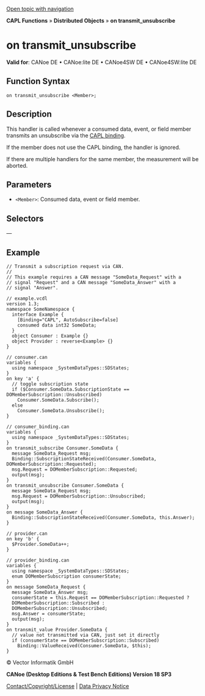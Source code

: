 [Open topic with navigation](../../../../../CANoeDEFamily.htm#Topics/CAPLFunctions/DistributedObjects/EventProcedures/CAPLfunctionOnTransmitUnsubscribe.md)

**CAPL Functions** » **Distributed Objects** » **on transmit_unsubscribe**

# on transmit_unsubscribe

**Valid for**: CANoe DE • CANoe:lite DE • CANoe4SW DE • CANoe4SW:lite DE

## Function Syntax

```
on transmit_unsubscribe <Member>;
```

## Description

This handler is called whenever a consumed data, event, or field member transmits an unsubscribe via the [CAPL binding](../../../CANoeCANalyzer/CommunicationConcept/CCDOCAPLBinding.md).

If the member does not use the CAPL binding, the handler is ignored.

If there are multiple handlers for the same member, the measurement will be aborted.

## Parameters

- `<Member>`: Consumed data, event or field member.

## Selectors

—

## Example

```plaintext
// Transmit a subscription request via CAN.
//
// This example requires a CAN message "SomeData_Request" with a
// signal "Request" and a CAN message "SomeData_Answer" with a
// signal "Answer".

// example.vcdl
version 1.3;
namespace SomeNamespace {
  interface Example {
    [Binding="CAPL", AutoSubscribe=false]
    consumed data int32 SomeData;
  }
  object Consumer : Example {}
  object Provider : reverse<Example> {}
}

// consumer.can
variables {
  using namespace _SystemDataTypes::SDStates;
}
on key 'a' {
  // toggle subscription state
  if ($Consumer.SomeData.SubscriptionState == DOMemberSubscription::Unsubscribed)
    Consumer.SomeData.Subscribe();
  else
    Consumer.SomeData.Unsubscribe();
}

// consumer_binding.can
variables {
  using namespace _SystemDataTypes::SDStates;
}
on transmit_subscribe Consumer.SomeData {
  message SomeData_Request msg;
  Binding::SubscriptionStateReceived(Consumer.SomeData, DOMemberSubscription::Requested);
  msg.Request = DOMemberSubscription::Requested;
  output(msg);
}
on transmit_unsubscribe Consumer.SomeData {
  message SomeData_Request msg;
  msg.Request = DOMemberSubscription::Unsubscribed;
  output(msg);
}
on message SomeData_Answer {
  Binding::SubscriptionStateReceived(Consumer.SomeData, this.Answer);
}

// provider.can
on key 'b' {
  $Provider.SomeData++;
}

// provider_binding.can
variables {
  using namespace _SystemDataTypes::SDStates;
  enum DOMemberSubscription consumerState;
}
on message SomeData_Request {
  message SomeData_Answer msg;
  consumerState = this.Request == DOMemberSubscription::Requested ?
  DOMemberSubscription::Subscribed :
  DOMemberSubscription::Unsubscribed;
  msg.Answer = consumerState;
  output(msg);
}
on transmit_value Provider.SomeData {
  // value not transmitted via CAN, just set it directly
  if (consumerState == DOMemberSubscription::Subscribed)
    Binding::ValueReceived(Consumer.SomeData, $this);
}
```

© Vector Informatik GmbH

**CANoe (Desktop Editions & Test Bench Editions) Version 18 SP3**

[Contact/Copyright/License](../../../Shared/ContactCopyrightLicense.md) | [Data Privacy Notice](https://www.vector.com/int/en/company/get-info/privacy-policy/)